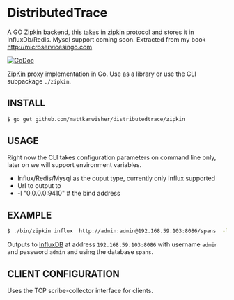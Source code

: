 # DistributedTrace 

A GO Zipkin backend, this takes in zipkin protocol and stores it in InfluxDb/Redis. Mysql support coming soon. Extracted from my book http://microservicesingo.com

[![GoDoc](https://godoc.org/github.com/mattkanwisher/distributedtrace?status.svg)](https://godoc.org/github.com/mattkanwisher/distributedtrace)

[ZipKin](https://github.com/twitter/zipkin) proxy implementation in Go. Use as a library
or use the CLI subpackage `./zipkin`.

## INSTALL

```sh
$ go get github.com/mattkanwisher/distributedtrace/zipkin
```

## USAGE

Right now the CLI takes configuration parameters on command line only, later on we will support environment variables.

* Influx/Redis/Mysql as the ouput type, currently only Influx supported
* Url to output to
* -l "0.0.0.0:9410" # the bind address

## EXAMPLE

```sh
$ ./bin/zipkin influx  http://admin:admin@192.168.59.103:8086/spans  -l "0.0.0.0:9410"
```

Outputs to [InfluxDB](http://influxdb.com) at address `192.168.59.103:8086` with username
`admin` and password `admin` and using the database `spans`.

## CLIENT CONFIGURATION

Uses the TCP scribe-collector interface for clients.

